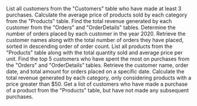 List all customers from the "Customers" table who have made at least 3 purchases.
Calculate the average price of products sold by each category from the "Products" table.
Find the total revenue generated by each customer from the "Orders" and "OrderDetails" tables.
Determine the number of orders placed by each customer in the year 2020.
Retrieve the customer names along with the total number of orders they have placed, sorted in descending order of order count.
List all products from the "Products" table along with the total quantity sold and average price per unit.
Find the top 5 customers who have spent the most on purchases from the "Orders" and "OrderDetails" tables.
Retrieve the customer name, order date, and total amount for orders placed on a specific date.
Calculate the total revenue generated by each category, only considering products with a price greater than $50.
Get a list of customers who have made a purchase of a product from the "Products" table, but have not made any subsequent purchases.